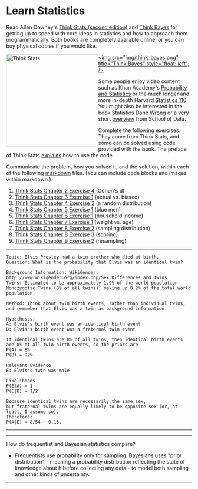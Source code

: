# Learn Statistics

Read Allen Downey's [Think Stats (second edition)](http://greenteapress.com/thinkstats2/) and [Think Bayes](http://greenteapress.com/thinkbayes/) for getting up to speed with core ideas in statistics and how to approach them programmatically. Both books are completely available online, or you can buy physical copies if you would like.

[<img src="img/think_stats.jpg" title="Think Stats" width="250" style="float: left;" />](http://greenteapress.com/thinkstats2/)
[<img src="img/think_bayes.png" title="Think Bayes" style="float: left"; />](http://greenteapress.com/thinkbayes/)

Some people enjoy video content such as Khan Academy's [Probability and Statistics](https://www.khanacademy.org/math/probability) or the much longer and more in-depth Harvard [Statistics 110](https://www.youtube.com/playlist?list=PL2SOU6wwxB0uwwH80KTQ6ht66KWxbzTIo). You might also be interested in the book [Statistics Done Wrong](http://www.statisticsdonewrong.com/) or a very short [overview](http://schoolofdata.org/handbook/courses/the-math-you-need-to-start/) from School of Data.


Complete the following exercises. They come from Think Stats, and some can be solved using code provided with the book. The preface of Think Stats [explains](http://greenteapress.com/thinkstats2/html/thinkstats2001.html#toc2) how to use the code.

Communicate the problem, how you solved it, and the solution, within each of the following [markdown](https://guides.github.com/features/mastering-markdown/) files. (You can include code blocks and images within markdown.)

1. [Think Stats Chapter 2 Exercise 4](statistics/2-4-cohens_d.md) (Cohen's d)
2. [Think Stats Chapter 3 Exercise 1](statistics/3-1-actual_biased.md) (actual vs. biased)
3. [Think Stats Chapter 4 Exercise 2](statistics/4-2-random_dist.md) (a random distribution)
4. [Think Stats Chapter 5 Exercise 1](statistics/5-1-blue_men.md) (blue men)
5. [Think Stats Chapter 6 Exercise 1](statistics/6-1-household_income.md) (household income)
6. [Think Stats Chapter 7 Exercise 1](statistics/7-1-weight_vs_age.md) (weight vs. age)
7. [Think Stats Chapter 8 Exercise 2](statistics/8-2-sampling_dist.md) (sampling distribution)
8. [Think Stats Chapter 8 Exercise 3](statistics/8-3-scoring.md) (scoring)
9. [Think Stats Chapter 9 Exercise 2](statistics/9-2-resampling.md) (resampling)


---
```
Topic: Elvis Presley had a twin brother who died at birth.  
Question: What is the probability that Elvis was an identical twin?

Background Information: WikiGender: http://www.wikigender.org/index.php/Sex_Differences_and_Twins 
Twins: Estimated to be approximately 1.9% of the world population 
Monozygotic Twins (8% of all twins): making up 0.2% of the total world population 

Method: Think about twin birth events, rather than individual twins, and remember that Elvis was a twin as background information.

Hypotheses:
A: Elvis's birth event was an identical birth event
B: Elvis's birth event was a fraternal twin event

If identical twins are 8% of all twins, then identical birth events are 8% of all twin birth events, so the priors are
P(A) = 8%
P(B) = 92%

Relevant Evidence
E: Elvis's twin was male

Likelihoods
P(E|A) = 1
P(E|B) = 1/2

Because identical twins are necessarily the same sex, 
but fraternal twins are equally likely to be opposite sex (or, at least, I assume so).  
Therefore:
P(A|E) = 8/54 ~ 0.15.
```
---


---

How do frequentist and Bayesian statistics compare?

* Frequentists use probability only for sampling. Bayesians uses "prior distribution" - meaning a probability distribution reflecting the state of knowledge about h before collecting any data - to model both sampling and other kinds of uncertainty.

---
